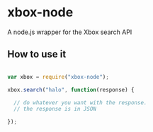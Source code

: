 xbox-node
=========

A node.js wrapper for the Xbox search API

## How to use it

```js

var xbox = require("xbox-node");

xbox.search("halo", function(response) {

  // do whatever you want with the response.
  // the response is in JSON

});

```
